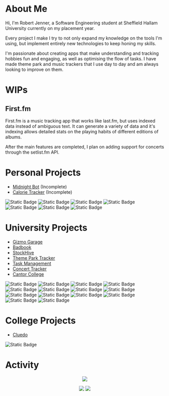 # About Me
Hi, I'm Robert Jenner, a Software Engineering student at Sheffield Hallam University currently on my placement year.

Every project I make I try to not only expand my knowledge on the tools I'm using, but implement entirely new technologies to keep honing my skills.

I'm passionate about creating apps that make understanding and tracking hobbies fun and engaging, as well as optimising the flow of tasks. I have made theme park and music trackers that I use day to day and am always looking to improve on them.

# WIPs
## First.fm
First.fm is a music tracking app that works like last.fm, but uses indexed data instead of ambiguous text. It can generate a variety of data and it's indexing allows detailed stats on the playing habits of different editions of albums.

After the main features are completed, I plan on adding support for concerts through the setlist.fm API.

# Personal Projects

- [Midnight Bot](https://github.com/WebExtension1/Midnight-Bot) (Incomplete)
- [Calorie Tracker](https://github.com/WebExtension1/CalorieTracker) (Incomplete)

![Static Badge](https://img.shields.io/badge/javascript-gray?style=for-the-badge&logo=javascript)
![Static Badge](https://img.shields.io/badge/typescript-blue?style=for-the-badge&logo=typescript&logoColor=white)
![Static Badge](https://img.shields.io/badge/mysql-00758f?style=for-the-badge&logo=mysql&logoColor=white)
![Static Badge](https://img.shields.io/badge/next.js-black?style=for-the-badge&logo=nextdotjs&logoColor=white)
![Static Badge](https://img.shields.io/badge/github-black?style=for-the-badge&logo=github&logoColor=white)
![Static Badge](https://img.shields.io/badge/tailwind-blue?style=for-the-badge&logo=tailwind%20css&logoColor=white)
![Static Badge](https://img.shields.io/badge/html-%23E34F26?style=for-the-badge&logo=html5&logoColor=white)

# University Projects

- [Gizmo Garage](https://github.com/PSP-Autodesk3/gizmo-garage)
- [Badbook](https://github.com/WebExtension1/flutter-social-app)
- [StockHive](https://github.com/stockhive-uni/stockhiveapp)
- [Theme Park Tracker](https://github.com/WebExtension1/Theme-Park-Tracker)
- [Task Management](https://github.com/WebExtension1/TaskManagement)
- [Concert Tracker](https://github.com/WebExtension1/GigTracker)
- [Cantor College](https://github.com/WebExtension1/CantorCollege)

![Static Badge](https://img.shields.io/badge/html-%23E34F26?style=for-the-badge&logo=html5&logoColor=white)
![Static Badge](https://img.shields.io/badge/css-%23663399?style=for-the-badge&logo=css)
![Static Badge](https://img.shields.io/badge/php-777BB3?style=for-the-badge&logo=php&logoColor=white)
![Static Badge](https://img.shields.io/badge/mysql-00758f?style=for-the-badge&logo=mysql&logoColor=white)
![Static Badge](https://img.shields.io/badge/laravel-red?style=for-the-badge&logo=laravel&logoColor=white)
![Static Badge](https://img.shields.io/badge/php-777BB3?style=for-the-badge&logo=php&logoColor=white)
![Static Badge](https://img.shields.io/badge/mysql-00758f?style=for-the-badge&logo=mysql&logoColor=white)
![Static Badge](https://img.shields.io/badge/tailwind-blue?style=for-the-badge&logo=tailwind%20css&logoColor=white)
![Static Badge](https://img.shields.io/badge/github-black?style=for-the-badge&logo=github&logoColor=white)
![Static Badge](https://img.shields.io/badge/javascript-gray?style=for-the-badge&logo=javascript)
![Static Badge](https://img.shields.io/badge/typescript-blue?style=for-the-badge&logo=typescript&logoColor=white)
![Static Badge](https://img.shields.io/badge/next.js-black?style=for-the-badge&logo=nextdotjs&logoColor=white)
![Static Badge](https://img.shields.io/badge/markdown-black?style=for-the-badge&logo=markdown&logoColor=white)
![Static Badge](https://img.shields.io/badge/dart-blue?style=for-the-badge&logo=dart)

# College Projects

- [Cluedo](https://github.com/WebExtension1/Cluedo)

![Static Badge](https://img.shields.io/badge/c%23-darkgreen?style=for-the-badge)

# Activity

<div align="center">

![](http://github-profile-summary-cards.vercel.app/api/cards/profile-details?username=webextension1&theme=github_dark)

![](http://github-profile-summary-cards.vercel.app/api/cards/most-commit-language?username=webextension1&theme=github_dark)
![](http://github-profile-summary-cards.vercel.app/api/cards/stats?username=webextension1&theme=github_dark)

</div
